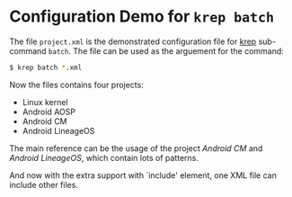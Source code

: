 Configuration Demo for `krep batch`
===================================

The file `project.xml` is the demonstrated configuration file for [krep]
sub-command `batch`. The file can be used as the arguement for the command:

```sh
$ krep batch *.xml
```

Now the files contains four projects:

- Linux kernel
- Android AOSP
- Android CM
- Android LineageOS

The main reference can be the usage of the project *Android CM* and
*Android LineageOS*, which contain lots of patterns.

And now with the extra support with `include' element, one XML file can include
other files.

[krep]: https://github.com/cadappl/krep

